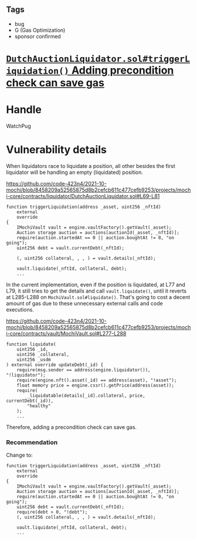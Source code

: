 ## Tags

- bug
- G (Gas Optimization)
- sponsor confirmed

# [`DutchAuctionLiquidator.sol#triggerLiquidation()` Adding precondition check can save gas](https://github.com/code-423n4/2021-10-mochi-findings/issues/104) 

# Handle

WatchPug


# Vulnerability details

When liquidators race to liquidate a position, all other besides the first liquidator will be handling an empty (liquidated) position.

https://github.com/code-423n4/2021-10-mochi/blob/8458209a52565875d8b2cefcb611c477cefb9253/projects/mochi-core/contracts/liquidator/DutchAuctionLiquidator.sol#L69-L81

```solidity=69
function triggerLiquidation(address _asset, uint256 _nftId)
    external
    override
{
    IMochiVault vault = engine.vaultFactory().getVault(_asset);
    Auction storage auction = auctions[auctionId(_asset, _nftId)];
    require(auction.startedAt == 0 || auction.boughtAt != 0, "on going");
    uint256 debt = vault.currentDebt(_nftId);

    (, uint256 collateral, , , ) = vault.details(_nftId);

    vault.liquidate(_nftId, collateral, debt);
    ...
```

In the current implementation, even if the position is liquidated, at L77 and L79, it still tries to get the details and call `vault.liquidate()`, until it reverts at L285-L288 on `MochiVault.sol#liquidate()`. That's going to cost a decent amount of gas due to these unnecessary external calls and code executions.

https://github.com/code-423n4/2021-10-mochi/blob/8458209a52565875d8b2cefcb611c477cefb9253/projects/mochi-core/contracts/vault/MochiVault.sol#L277-L288

```solidity=277{285-288}
function liquidate(
    uint256 _id,
    uint256 _collateral,
    uint256 _usdm
) external override updateDebt(_id) {
    require(msg.sender == address(engine.liquidator()), "!liquidator");
    require(engine.nft().asset(_id) == address(asset), "!asset");
    float memory price = engine.cssr().getPrice(address(asset));
    require(
        _liquidatable(details[_id].collateral, price, currentDebt(_id)),
        "healthy"
    );
    ...
```

Therefore, adding a precondition check can save gas.



### Recommendation

Change to:

```solidity=69{77}
function triggerLiquidation(address _asset, uint256 _nftId)
    external
    override
{
    IMochiVault vault = engine.vaultFactory().getVault(_asset);
    Auction storage auction = auctions[auctionId(_asset, _nftId)];
    require(auction.startedAt == 0 || auction.boughtAt != 0, "on going");
    uint256 debt = vault.currentDebt(_nftId);
    require(debt > 0, "!debt");
    (, uint256 collateral, , , ) = vault.details(_nftId);

    vault.liquidate(_nftId, collateral, debt);
    ...
```

